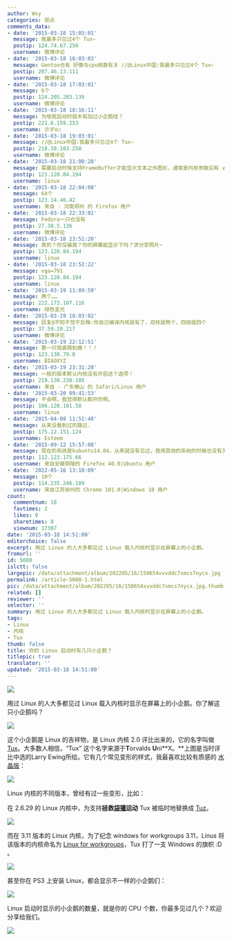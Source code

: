 ```yaml
---
author: Wxy
categories: 观点
comments_data:
- date: '2015-03-18 15:03:01'
  message: 我最多只见过4个 Tux~
  postip: 124.74.67.250
  username: 微博评论
- date: '2015-03-18 16:03:03'
  message: Gentoo也有 好像与cpu核数有关 //@Linux中国:我最多只见过4个 Tux~
  postip: 207.46.13.111
  username: 微博评论
- date: '2015-03-18 17:03:01'
  message: 6个
  postip: 124.205.203.139
  username: 微博评论
- date: '2015-03-18 18:16:11'
  message: 为啥我启动时就木有加过小企鹅哇？
  postip: 221.6.159.253
  username: 朩ダo○
- date: '2015-03-18 19:03:01'
  message: //@Linux中国:我最多只见过4个 Tux~
  postip: 218.30.103.250
  username: 微博评论
- date: '2015-03-18 21:00:28'
  message: 需要启动时候支持FrameBuffer才能显示文本之外图形，通常是内核参数后有 vga=791 之类的参数。
  postip: 123.120.84.194
  username: linux
- date: '2015-03-18 22:04:08'
  message: 64个
  postip: 123.14.46.42
  username: 来自 - 河南郑州 的 Firefox 用户
- date: '2015-03-18 22:33:01'
  message: Fedora一只也没有
  postip: 27.38.5.136
  username: 微博评论
- date: '2015-03-18 23:51:20'
  message: 真的？你没骗我？你的屏幕能显示下吗？求分享照片~
  postip: 123.120.84.194
  username: linux
- date: '2015-03-18 23:52:22'
  message: vga=791
  postip: 123.120.84.194
  username: linux
- date: '2015-03-19 11:09:59'
  message: 两个……
  postip: 222.173.107.116
  username: 绿色圣光
- date: '2015-03-19 18:03:02'
  message: 回复@不知不觉不后悔:你自己编译内核就有了，双核就两个，四核就四个
  postip: 37.59.20.217
  username: 微博评论
- date: '2015-03-19 22:12:51'
  message: 第一只简直萌到爆！！！
  postip: 123.138.79.8
  username: BIAOXYZ
- date: '2015-03-19 23:31:28'
  message: 一般的版本默认内核没有开启这个选项！
  postip: 219.130.238.105
  username: 来自 - 广东佛山 的 Safari/Linux 用户
- date: '2015-03-20 09:41:53'
  message: 不会啊，我觉得默认都开的啊。
  postip: 106.120.101.58
  username: linux
- date: '2015-04-08 11:51:48'
  message: 从来没看到过的路过.
  postip: 175.12.151.124
  username: Esteem
- date: '2015-09-12 15:57:08'
  message: 现在的系统是kubuntu14.04，从来就没有见过，我用其他的系统的时候也没有见过。
  postip: 112.123.175.66
  username: 来自安徽铜陵的 Firefox 40.0|Ubuntu 用户
- date: '2022-05-16 13:10:09'
  message: 10个
  postip: 114.235.246.189
  username: 来自江苏徐州的 Chrome 101.0|Windows 10 用户
count:
  commentnum: 18
  favtimes: 2
  likes: 0
  sharetimes: 8
  viewnum: 17307
date: '2015-03-18 14:51:00'
editorchoice: false
excerpt: 用过 Linux 的人大多都见过 Linux 载入内核时显示在屏幕上的小企鹅。
fromurl: ''
id: 5080
islctt: false
largepic: /data/attachment/album/202205/16/150654xvvddc7xmcs7nycx.jpg
permalink: /article-5080-1.html
pic: /data/attachment/album/202205/16/150654xvvddc7xmcs7nycx.jpg.thumb.jpg
related: []
reviewer: ''
selector: ''
summary: 用过 Linux 的人大多都见过 Linux 载入内核时显示在屏幕上的小企鹅。
tags:
- Linux
- 内核
- Tux
thumb: false
title: 你的 Linux 启动时有几只小企鹅？
titlepic: true
translator: ''
updated: '2015-03-18 14:51:00'
---
```


![](/data/attachment/album/202205/16/150654xvvddc7xmcs7nycx.jpg)


用过 Linux 的人大多都见过 Linux 载入内核时显示在屏幕上的小企鹅。你了解这只小企鹅吗？


![](/data/attachment/album/202205/16/151546u3wxxf3x33fxu3xx.png)


这个小企鹅是 Linux 的吉祥物，是 Linux 内核 2.0 评比出来的，它的名字叫做 [Tux](http://en.wikipedia.org/wiki/Tux)。大多数人相信，“Tux” 这个名字来源于**T**orvalds **U**ni**X。**上图是当时评比中选的Larry Ewing所绘。它有几个常见变形的样式，我最喜欢比较有质感的 [水晶版](http://en.wikipedia.org/wiki/File:NewTux.svg)：


![](/data/attachment/album/201503/18/143318yliqbymem1embelh.png)


Linux 内核的不同版本，曾经有过一些变形，比如：


在 2.6.29 的 Linux 内核中，为支持**拯救[袋獾](http://zh.wikipedia.org/wiki/%E8%A2%8B%E7%8D%BE "袋獾")运动** Tux 被临时地替换成 [Tuz](http://zh.wikipedia.org/wiki/Tuz "Tuz")。


![](/data/attachment/album/201503/18/143943h4ddc8ucf8ne7l05.png)


而在 3.11 版本的 Linux 内核，为了纪念 windows for workgroups 3.11，Linus 将该版本的内核命名为 [Linux for workgroups](http://linux.cn/article-1648-1.html)，Tux 打了一支 Windows 的旗帜 :D 。


![](/data/attachment/album/201503/18/144540megscsumsorkg8sd.jpg)


甚至你在 PS3 上安装 Linux，都会显示不一样的小企鹅们：


![](/data/attachment/album/201503/18/144834q1ptmuutomotb9y3.jpg)


Linux 启动时显示的小企鹅的数量，就是你的 CPU 个数，你最多见过几个？欢迎分享给我们。


![](/data/attachment/album/201503/18/144644g18mq1j0303j0j8h.png)